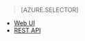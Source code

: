 > [AZURE.SELECTOR]
- [Web UI](/documentation/articles/hdinsight-hadoop-manage-ambari/)
- [REST API](/documentation/articles/hdinsight-hadoop-manage-ambari-rest-api/)
